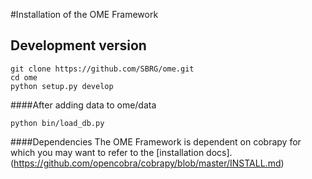 #Installation of the OME Framework

## Development version

```
git clone https://github.com/SBRG/ome.git
cd ome
python setup.py develop
```

####After adding data to ome/data
```
python bin/load_db.py
```

####Dependencies
The OME Framework is dependent on cobrapy for which you may want to refer to the [installation docs].(https://github.com/opencobra/cobrapy/blob/master/INSTALL.md)
